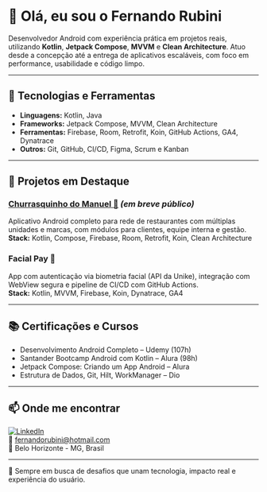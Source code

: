 # 👋 Olá, eu sou o Fernando Rubini

Desenvolvedor Android com experiência prática em projetos reais, utilizando **Kotlin**, **Jetpack Compose**, **MVVM** e **Clean Architecture**. Atuo desde a concepção até a entrega de aplicativos escaláveis, com foco em performance, usabilidade e código limpo.

---

## 🚀 Tecnologias e Ferramentas

- **Linguagens:** Kotlin, Java  
- **Frameworks:** Jetpack Compose, MVVM, Clean Architecture  
- **Ferramentas:** Firebase, Room, Retrofit, Koin, GitHub Actions, GA4, Dynatrace  
- **Outros:** Git, GitHub, CI/CD, Figma, Scrum e Kanban

---

## 📱 Projetos em Destaque

### [Churrasquinho do Manuel 🍢](https://github.com/fernandorubini) *(em breve público)*  
Aplicativo Android completo para rede de restaurantes com múltiplas unidades e marcas, com módulos para clientes, equipe interna e gestão.  
**Stack:** Kotlin, Compose, Firebase, Room, Retrofit, Koin, Clean Architecture

### Facial Pay 🔐  
App com autenticação via biometria facial (API da Unike), integração com WebView segura e pipeline de CI/CD com GitHub Actions.  
**Stack:** Kotlin, MVVM, Firebase, Koin, Dynatrace, GA4

---

## 📚 Certificações e Cursos

- Desenvolvimento Android Completo – Udemy (107h)  
- Santander Bootcamp Android com Kotlin – Alura (98h)  
- Jetpack Compose: Criando um App Android – Alura  
- Estrutura de Dados, Git, Hilt, WorkManager – Dio

---

## 📫 Onde me encontrar

[![LinkedIn](https://img.shields.io/badge/LinkedIn-FernandoRubini-blue?logo=linkedin&style=flat-square)](https://www.linkedin.com/in/fernando-rubini-dev-549abb24)  
📧 fernandorubini@hotmail.com  
📍 Belo Horizonte - MG, Brasil

---

🎯 Sempre em busca de desafios que unam tecnologia, impacto real e experiência do usuário.
